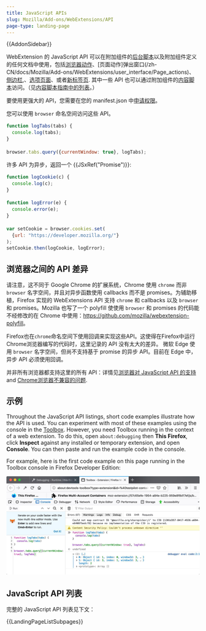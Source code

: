 ```yaml
---
title: JavaScript APIs
slug: Mozilla/Add-ons/WebExtensions/API
page-type: landing-page
---
```


{{AddonSidebar}}

WebExtension 的 JavaScript API 可以在附加组件的[后台脚本](/zh-CN/docs/Mozilla/Add-ons/WebExtensions/Anatomy_of_a_WebExtension#background_scripts)以及附加组件定义的任何文档中使用，包括[浏览器动作](/zh-CN/docs/Mozilla/Add-ons/WebExtensions/user_interface/Browser_action)、[页面动作]弹出窗口(/zh-CN/docs/Mozilla/Add-ons/WebExtensions/user_interface/Page_actions)、[侧边栏](/zh-CN/docs/Mozilla/Add-ons/WebExtensions/user_interface/Sidebars),、[选项页面](/zh-CN/docs/Mozilla/Add-ons/WebExtensions/user_interface/Options_pages)、或者[新标签页](/zh-CN/docs/Mozilla/Add-ons/WebExtensions/manifest.json/chrome_url_overrides). 其中一些 API 也可以通过附加组件的[内容脚本](/zh-CN/Add-ons/WebExtensions/Anatomy_of_a_WebExtension#Content_scripts)访问。（见[内容脚本指南中的列表](/zh-CN/docs/Mozilla/Add-ons/WebExtensions/Content_scripts#webextension_apis)。）

要使用更强大的 API，您需要在您的 manifest.json 中[申请权限](/zh-CN/docs/Mozilla/Add-ons/WebExtensions/manifest.json/permissions)。

您可以使用 `browser` 命名空间访问这些 API。

```js
function logTabs(tabs) {
  console.log(tabs);
}

browser.tabs.query({currentWindow: true}, logTabs);
```

许多 API 为异步，返回一个 {{JSxRef("Promise")}}:

```js
function logCookie(c) {
  console.log(c);
}

function logError(e) {
  console.error(e);
}

var setCookie = browser.cookies.set(
  {url: "https://developer.mozilla.org/"}
);
setCookie.then(logCookie, logError);
```

## 浏览器之间的 API 差异

请注意，这不同于 Google Chrome 的扩展系统，Chrome 使用 `chrome` 而非 `browser` 名字空间，并且对异步函数使用 callbacks 而不是 promises。为辅助移植，Firefox 实现的 WebExtensions API 支持 `chrome` 和 callbacks 以及 `browser` 和 promises。Mozilla 也写了一个 polyfill 使使用 `browser` 和 promises 的代码能不经修改的在 Chrome 中使用：<https://github.com/mozilla/webextension-polyfill>。

Firefox也在`chrome`命名空间下使用回调来实现这些API。这使得在Firefox中运行Chrome浏览器编写的代码时，这里记录的 API 没有太大的差异。
微软 Edge 使用 `browser` 名字空间，但尚不支持基于 promise 的异步 API。目前在 Edge 中，异步 API 必须使用回调。

并非所有浏览器都支持这里的所有 API：详情见[浏览器对 JavaScript API 的支持](/zh-CN/docs/Mozilla/Add-ons/WebExtensions/Browser_support_for_JavaScript_APIs) and [Chrome浏览器不兼容的问题](/zh-CN/docs/Mozilla/Add-ons/WebExtensions/Chrome_incompatibilities).

## 示例

Throughout the JavaScript API listings, short code examples illustrate how the API is used. You can experiment with most of these examples using the console in the [Toolbox](https://extensionworkshop.com/documentation/develop/debugging/#developer-tools-toolbox). However, you need Toolbox running in the context of a web extension. To do this, open `about:debugging` then **This Firefox**, click **Inspect** against any installed or temporary extension, and open **Console**. You can then paste and run the example code in the console.

For example, here is the first code example on this page running in the Toolbox console in Firefox Developer Edition:

![Illustration of a snippet of web extension code run from the console in the Toolbox](javascript_exercised_in_console.jpg)

## JavaScript API 列表

完整的 JavaScript API 列表见下文：

{{LandingPageListSubpages}}
